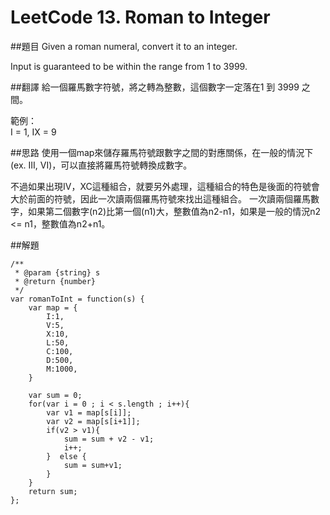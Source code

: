 # LeetCode 13. Roman to Integer 

##題目
Given a roman numeral, convert it to an integer.  
  
Input is guaranteed to be within the range from 1 to 3999.  
  
##翻譯
給一個羅馬數字符號，將之轉為整數，這個數字一定落在1 到 3999 之間。  
  
範例：  
I = 1, IX = 9  

##思路
使用一個map來儲存羅馬符號跟數字之間的對應關係，在一般的情況下(ex. III, VI)，可以直接將羅馬符號轉換成數字。  
  
不過如果出現IV，XC這種組合，就要另外處理，這種組合的特色是後面的符號會大於前面的符號，因此一次讀兩個羅馬符號來找出這種組合。
一次讀兩個羅馬數字，如果第二個數字(n2)比第一個(n1)大，整數值為n2-n1，如果是一般的情況n2 <= n1，整數值為n2+n1。

##解題
```
/**
 * @param {string} s
 * @return {number}
 */
var romanToInt = function(s) {
    var map = {
        I:1,
        V:5,
        X:10,
        L:50,
        C:100,
        D:500,
        M:1000,
    }
    
    var sum = 0;    
    for(var i = 0 ; i < s.length ; i++){
        var v1 = map[s[i]];
        var v2 = map[s[i+1]];
        if(v2 > v1){
            sum = sum + v2 - v1;
            i++;
        }  else {
	        sum = sum+v1;
		}
    }
    return sum;
};

```